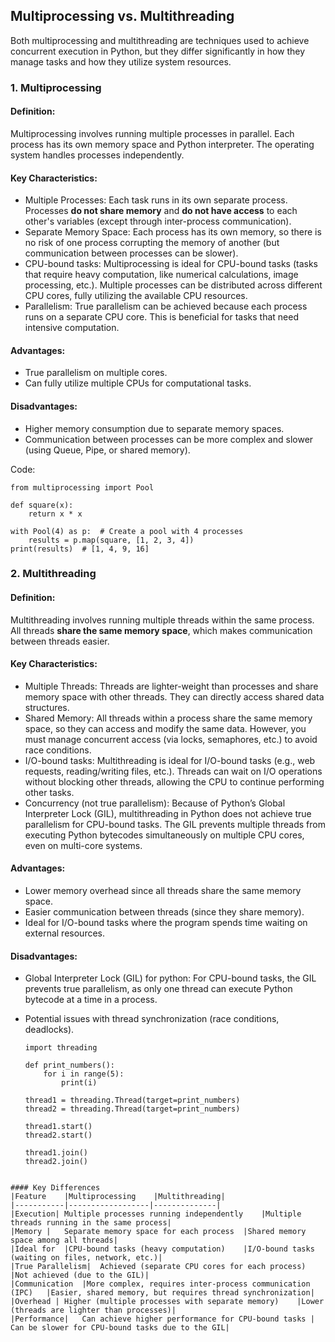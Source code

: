 ## Multiprocessing vs. Multithreading
Both multiprocessing and multithreading are techniques used to achieve concurrent execution in Python, but they differ significantly in how they manage tasks and how they utilize system resources.

### 1. Multiprocessing
#### Definition:
Multiprocessing involves running multiple processes in parallel. Each process has its own memory space and Python interpreter. The operating system handles processes independently.

#### Key Characteristics:

 * Multiple Processes: Each task runs in its own separate process. Processes **do not share memory** and **do not have access** to each other's variables (except through inter-process communication).
 * Separate Memory Space: Each process has its own memory, so there is no risk of one process corrupting the memory of another (but communication between processes can be slower).
 * CPU-bound tasks: Multiprocessing is ideal for CPU-bound tasks (tasks that require heavy computation, like numerical calculations, image processing, etc.). Multiple processes can be distributed across different CPU cores, fully utilizing the available CPU resources.
 * Parallelism: True parallelism can be achieved because each process runs on a separate CPU core. This is beneficial for tasks that need intensive computation.

#### Advantages:

* True parallelism on multiple cores.
* Can fully utilize multiple CPUs for computational tasks.

#### Disadvantages:

* Higher memory consumption due to separate memory spaces.
* Communication between processes can be more complex and slower (using Queue, Pipe, or shared memory).

Code:
```
from multiprocessing import Pool

def square(x):
    return x * x

with Pool(4) as p:  # Create a pool with 4 processes
    results = p.map(square, [1, 2, 3, 4])
print(results)  # [1, 4, 9, 16]

```
### 2. Multithreading

#### Definition: 
Multithreading involves running multiple threads within the same process. All threads **share the same memory space**, which makes communication between threads easier.

#### Key Characteristics:

  * Multiple Threads: Threads are lighter-weight than processes and share memory space with other threads. They can directly access shared data structures.
  * Shared Memory: All threads within a process share the same memory space, so they can access and modify the same data. However, you must manage concurrent access (via locks, semaphores, etc.) to avoid race conditions.
  * I/O-bound tasks: Multithreading is ideal for I/O-bound tasks (e.g., web requests, reading/writing files, etc.). Threads can wait on I/O operations without blocking other threads, allowing the CPU to continue performing other tasks.
  * Concurrency (not true parallelism): Because of Python’s Global Interpreter Lock (GIL), multithreading in Python does not achieve true parallelism for CPU-bound tasks. The GIL prevents multiple threads from executing Python bytecodes simultaneously on multiple CPU cores, even on multi-core systems.

 #### Advantages:

  * Lower memory overhead since all threads share the same memory space.
  * Easier communication between threads (since they share memory).
  * Ideal for I/O-bound tasks where the program spends time waiting on external resources.

#### Disadvantages:

  * Global Interpreter Lock (GIL) for python: For CPU-bound tasks, the GIL prevents true parallelism, as only one thread can execute Python bytecode at a time in a process.
  * Potential issues with thread synchronization (race conditions, deadlocks).

    ```
    import threading

    def print_numbers():
        for i in range(5):
            print(i)
    
    thread1 = threading.Thread(target=print_numbers)
    thread2 = threading.Thread(target=print_numbers)
    
    thread1.start()
    thread2.start()
    
    thread1.join()
    thread2.join()
   ```

#### Key Differences
|Feature	|Multiprocessing	|Multithreading|
|-----------|------------------|--------------|
|Execution|	Multiple processes running independently	|Multiple threads running in the same process|
|Memory |	Separate memory space for each process	|Shared memory space among all threads|
|Ideal for	|CPU-bound tasks (heavy computation) 	|I/O-bound tasks (waiting on files, network, etc.)|
|True Parallelism|	Achieved (separate CPU cores for each process)	|Not achieved (due to the GIL)|
|Communication	|More complex, requires inter-process communication (IPC)	|Easier, shared memory, but requires thread synchronization|
|Overhead |	Higher (multiple processes with separate memory)	|Lower (threads are lighter than processes)|
|Performance|	Can achieve higher performance for CPU-bound tasks |	Can be slower for CPU-bound tasks due to the GIL|

